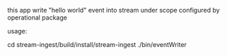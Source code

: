 this app write "hello world" event into stream under scope configured by operational package

usage:

cd stream-ingest/build/install/stream-ingest
./bin/eventWriter
